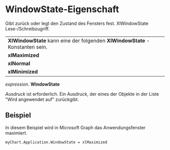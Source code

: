 
# WindowState-Eigenschaft

Gibt zurück oder legt den Zustand des Fensters fest. XlWindowState Lese-/Schreibzugriff.


||
|:-----|
|**XlWindowState** kann eine der folgenden **XlWindowState** -Konstanten sein.|
|**xlMaximized**|
|**xlNormal**|
|**xlMinimized**|

 _expression_. **WindowState**

 _Ausdruck_ ist erforderlich. Ein Ausdruck, der eines der Objekte in der Liste "Wird angewendet auf" zurückgibt.

## Beispiel

In diesem Beispiel wird in Microsoft Graph das Anwendungsfenster maximiert.


```
myChart.Application.WindowState = xlMaximized
```

